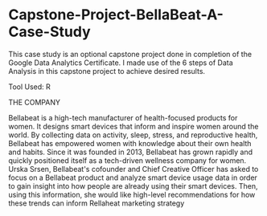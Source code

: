 # Capstone-Project-BellaBeat-A-Case-Study
This case study is an optional capstone project done in completion of the Google Data Analytics Certificate. I made use of the 6 steps of Data Analysis in this capstone project to achieve desired results.

Tool Used: R


THE COMPANY

Bellabeat is a high-tech manufacturer of health-focused products for women. It designs smart devices that inform and inspire women around the world. By collecting data on activity, sleep, stress, and reproductive health, Bellabeat has empowered women with knowledge about their own health and habits. Since it was founded in 2013, Bellabeat has grown rapidly and quickly positioned itself as a tech-driven wellness company for women. Urska Srsen, Bellabeat's cofounder and Chief Creative Officer has asked to focus on a Bellabeat product and analyze smart device usage data in order to gain insight into how people are already using their smart devices. Then, using this information, she would like high-level recommendations for how these trends can inform Rellaheat marketing strategy

